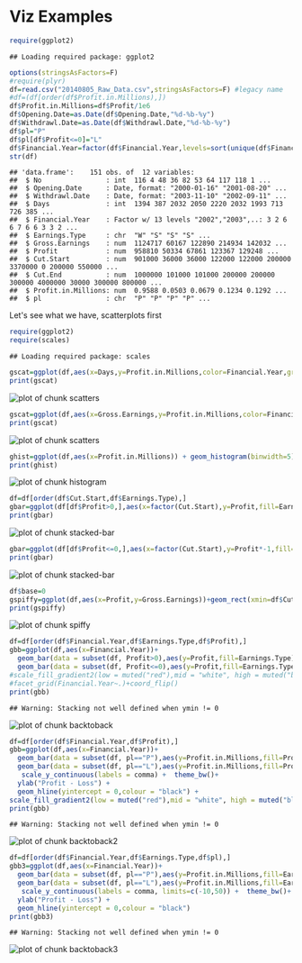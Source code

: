 # Viz Examples




```r
require(ggplot2)
```

```
## Loading required package: ggplot2
```


```r
options(stringsAsFactors=F)
#require(plyr)
df=read.csv("20140805_Raw_Data.csv",stringsAsFactors=F) #legacy name
#df=(df[order(df$Profit.in.Millions),])
df$Profit.in.Millions=df$Profit/1e6
df$Opening.Date=as.Date(df$Opening.Date,"%d-%b-%y")
df$Withdrawl.Date=as.Date(df$Withdrawl.Date,"%d-%b-%y")
df$pl="P"
df$pl[df$Profit<=0]="L"
df$Financial.Year=factor(df$Financial.Year,levels=sort(unique(df$Financial.Year)))
str(df)
```

```
## 'data.frame':	151 obs. of  12 variables:
##  $ No                : int  116 4 48 36 82 53 64 117 118 1 ...
##  $ Opening.Date      : Date, format: "2000-01-16" "2001-08-20" ...
##  $ Withdrawl.Date    : Date, format: "2003-11-10" "2002-09-11" ...
##  $ Days              : int  1394 387 2032 2050 2220 2032 1993 713 726 385 ...
##  $ Financial.Year    : Factor w/ 13 levels "2002","2003",..: 3 2 6 6 7 6 6 3 3 2 ...
##  $ Earnings.Type     : chr  "W" "S" "S" "S" ...
##  $ Gross.Earnings    : num  1124717 60167 122890 214934 142032 ...
##  $ Profit            : num  958810 50334 67861 123367 129248 ...
##  $ Cut.Start         : num  901000 36000 36000 122000 122000 200000 3370000 0 200000 550000 ...
##  $ Cut.End           : num  1000000 101000 101000 200000 200000 300000 4000000 30000 300000 800000 ...
##  $ Profit.in.Millions: num  0.9588 0.0503 0.0679 0.1234 0.1292 ...
##  $ pl                : chr  "P" "P" "P" "P" ...
```
Let's see what we have, scatterplots first


```r
require(ggplot2)
require(scales)
```

```
## Loading required package: scales
```

```r
gscat=ggplot(df,aes(x=Days,y=Profit.in.Millions,color=Financial.Year,group=df$Earnings.Type))+geom_point(aes(shape=df$Earnings.Type))
print(gscat)
```

![plot of chunk scatters](./vizexamples_files/figure-html/scatters1.png) 

```r
gscat=ggplot(df,aes(x=Gross.Earnings,y=Profit.in.Millions,color=Financial.Year,group=df$Earnings.Type))+geom_point(aes(shape=df$Earnings.Type))
print(gscat)
```

![plot of chunk scatters](./vizexamples_files/figure-html/scatters2.png) 



```r
ghist=ggplot(df,aes(x=Profit.in.Millions)) + geom_histogram(binwidth=5)+facet_grid(Financial.Year~.)
print(ghist)
```

![plot of chunk histogram](./vizexamples_files/figure-html/histogram.png) 


```r
df=df[order(df$Cut.Start,df$Earnings.Type),]
gbar=ggplot(df[df$Profit>0,],aes(x=factor(Cut.Start),y=Profit,fill=Earnings.Type))+geom_bar(stat="identity",)+facet_grid(Financial.Year~.)+coord_flip()
print(gbar)
```

![plot of chunk stacked-bar](./vizexamples_files/figure-html/stacked-bar1.png) 

```r
gbar=ggplot(df[df$Profit<=0,],aes(x=factor(Cut.Start),y=Profit*-1,fill=Earnings.Type))+geom_bar(stat="identity",)+facet_grid(Financial.Year~.)+coord_flip()
print(gbar)
```

![plot of chunk stacked-bar](./vizexamples_files/figure-html/stacked-bar2.png) 



```r
df$base=0
gspiffy=ggplot(df,aes(x=Profit,y=Gross.Earnings))+geom_rect(xmin=df$Cut.Start,xmax=df$Cut.End,ymin=df$base,ymax=df$Profit)
print(gspiffy)
```

![plot of chunk spiffy](./vizexamples_files/figure-html/spiffy.png) 


```r
df=df[order(df$Financial.Year,df$Earnings.Type,df$Profit),]
gbb=ggplot(df,aes(x=Financial.Year))+
  geom_bar(data = subset(df, Profit>0),aes(y=Profit,fill=Earnings.Type),stat="identity")+
  geom_bar(data = subset(df, Profit<=0),aes(y=Profit,fill=Earnings.Type),stat="identity")
#scale_fill_gradient2(low = muted("red"),mid = "white", high = muted("black"), midpoint = 0,space = "rgb")
#facet_grid(Financial.Year~.)+coord_flip()
print(gbb)
```

```
## Warning: Stacking not well defined when ymin != 0
```

![plot of chunk backtoback](./vizexamples_files/figure-html/backtoback.png) 




```r
df=df[order(df$Financial.Year,df$Profit),]
gbb=ggplot(df,aes(x=Financial.Year))+
  geom_bar(data = subset(df, pl=="P"),aes(y=Profit.in.Millions,fill=Profit.in.Millions),stat="identity")+
  geom_bar(data = subset(df, pl=="L"),aes(y=Profit.in.Millions,fill=Profit.in.Millions),stat="identity")+
   scale_y_continuous(labels = comma) +  theme_bw()+
  ylab("Profit - Loss") + 
  geom_hline(yintercept = 0,colour = "black") +
scale_fill_gradient2(low = muted("red"),mid = "white", high = muted("black"), midpoint = 0,space = "rgb")
print(gbb)
```

```
## Warning: Stacking not well defined when ymin != 0
```

![plot of chunk backtoback2](./vizexamples_files/figure-html/backtoback2.png) 



```r
df=df[order(df$Financial.Year,df$Earnings.Type,df$pl),]
gbb3=ggplot(df,aes(x=Financial.Year))+
  geom_bar(data = subset(df, pl=="P"),aes(y=Profit.in.Millions,fill=Earnings.Type),stat="identity")+
  geom_bar(data = subset(df, pl=="L"),aes(y=Profit.in.Millions,fill=Earnings.Type),stat="identity")+
   scale_y_continuous(labels = comma, limits=c(-10,50)) +  theme_bw()+
  ylab("Profit - Loss") + 
  geom_hline(yintercept = 0,colour = "black") 
print(gbb3)
```

```
## Warning: Stacking not well defined when ymin != 0
```

![plot of chunk backtoback3](./vizexamples_files/figure-html/backtoback3.png) 
